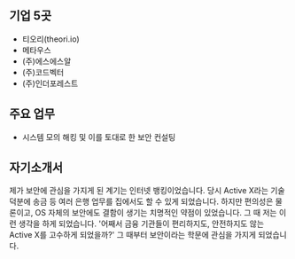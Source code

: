 ## 기업 5곳
* 티오리(theori.io)
* 메타우스
* (주)에스에스알
* (주)코드벡터
* (주)인더포레스트

## 주요 업무
* 시스템 모의 해킹 및 이를 토대로 한 보안 컨설팅

## 자기소개서
제가 보안에 관심을 가지게 된 계기는 인터넷 뱅킹이었습니다. 당시 Active X라는 기술 덕분에 송금 등 여러 은행 업무를 집에서도 할 수 있게 되었습니다. 하지만 편의성은 물론이고, OS 자체의 보안에도 결함이 생기는 치명적인 약점이 있었습니다. 그 때 저는 이런 생각을 하게 되었습니다. '어째서 금융 기관들이 편리하지도, 안전하지도 않는 Active X를 고수하게 되었을까?' 그 때부터 보안이라는 학문에 관심을 가지게 되었습니다.
